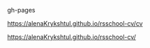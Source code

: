gh-pages

https://alenaKrykshtul.github.io/rsschool-cv/cv

https://alenaKrykshtul.github.io/rsschool-cv/
